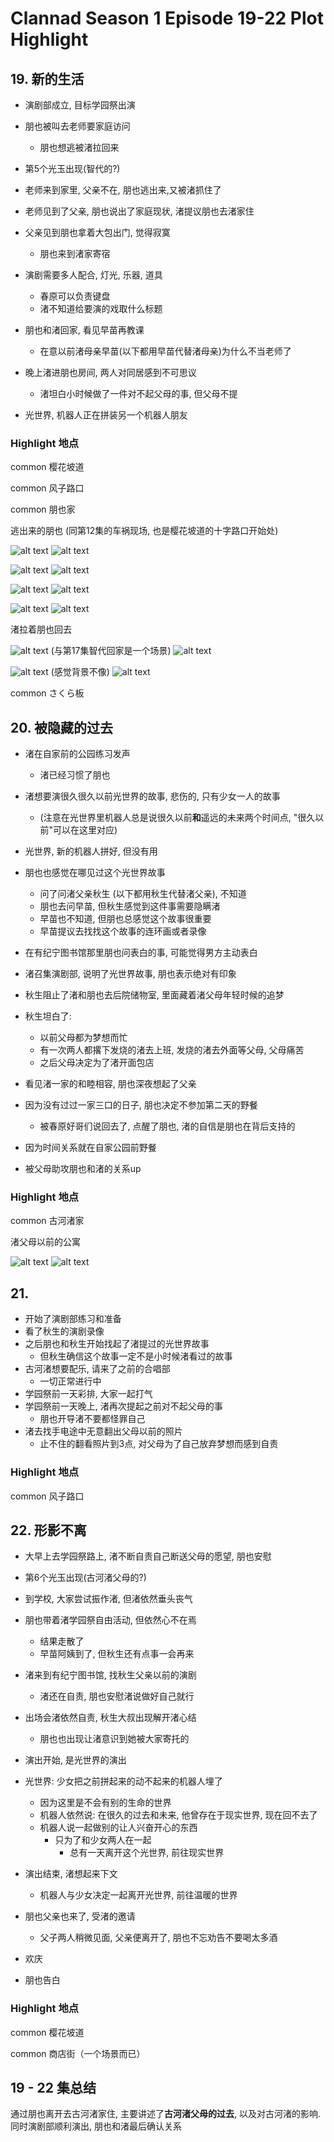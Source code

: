 # Clannad Season 1 Episode 19-22 Plot Highlight

## 19. 新的生活

- 演剧部成立, 目标学园祭出演

- 朋也被叫去老师要家庭访问
  - 朋也想逃被渚拉回来

- 第5个光玉出现(智代的?)

- 老师来到家里, 父亲不在, 朋也逃出来,又被渚抓住了
- 老师见到了父亲, 朋也说出了家庭现状, 渚提议朋也去渚家住
- 父亲见到朋也拿着大包出门, 觉得寂寞
  - 朋也来到渚家寄宿
- 演剧需要多人配合, 灯光, 乐器, 道具
  - 春原可以负责键盘
  - 渚不知道给要演的戏取什么标题
- 朋也和渚回家, 看见早苗再教课
  - 在意以前渚母亲早苗(以下都用早苗代替渚母亲)为什么不当老师了
- 晚上渚进朋也房间, 两人对同居感到不可思议
  - 渚坦白小时候做了一件对不起父母的事, 但父母不提

- 光世界, 机器人正在拼装另一个机器人朋友

### Highlight 地点

common 樱花坡道

common 风子路口

common 朋也家

逃出来的朋也 (同第12集的车祸现场, 也是樱花坡道的十字路口开始处)

![alt text](img/cla19-0052-s.jpg)
![alt text](img/cla19-0052.jpg)

![alt text](img/cla19-0053-s.jpg)
![alt text](img/cla19-0053.jpg)

![alt text](img/cla19-0054-s.jpg)
![alt text](img/cla19-0054.jpg)

![alt text](img/cla19-0056-s.jpg)
![alt text](img/cla19-0056.jpg)

渚拉着朋也回去

![alt text](img/cla19-0057-s.jpg) (与第17集智代回家是一个场景)
![alt text](img/cla19-0057.jpg)

![alt text](img/cla19-0058-s.jpg) (感觉背景不像)
![alt text](img/cla19-0058.jpg)

common さくら板

## 20. 被隐藏的过去

- 渚在自家前的公园练习发声
  - 渚已经习惯了朋也
- 渚想要演很久很久以前光世界的故事, 悲伤的, 只有少女一人的故事
  - (注意在光世界里机器人总是说很久以前**和**遥远的未来两个时间点, "很久以前"可以在这里对应)

- 光世界, 新的机器人拼好, 但没有用

- 朋也也感觉在哪见过这个光世界故事
  - 问了问渚父亲秋生 (以下都用秋生代替渚父亲), 不知道
  - 朋也去问早苗, 但秋生感觉到这件事需要隐瞒渚
  - 早苗也不知道, 但朋也总感觉这个故事很重要
  - 早苗提议去找找这个故事的连环画或者录像
- 在有纪宁图书馆那里朋也问表白的事, 可能觉得男方主动表白
- 渚召集演剧部, 说明了光世界故事, 朋也表示绝对有印象
- 秋生阻止了渚和朋也去后院储物室, 里面藏着渚父母年轻时候的追梦
- 秋生坦白了:
  - 以前父母都为梦想而忙
  - 有一次两人都撂下发烧的渚去上班, 发烧的渚去外面等父母, 父母痛苦
  - 之后父母决定为了渚开面包店
- 看见渚一家的和睦相容, 朋也深夜想起了父亲
- 因为没有过过一家三口的日子, 朋也决定不参加第二天的野餐
  - 被春原好哥们说回去了, 点醒了朋也, 渚的自信是朋也在背后支持的
- 因为时间关系就在自家公园前野餐
- 被父母助攻朋也和渚的关系up

### Highlight 地点

common 古河渚家

渚父母以前的公寓

![alt text](img/cla20-0078-s0.jpg)
![alt text](img/cla20-0078.jpg)

## 21. 

- 开始了演剧部练习和准备
- 看了秋生的演剧录像
- 之后朋也和秋生开始找起了渚提过的光世界故事
  - 但秋生确信这个故事一定不是小时候渚看过的故事
- 古河渚想要配乐, 请来了之前的合唱部
  - 一切正常进行中
- 学园祭前一天彩排, 大家一起打气
- 学园祭前一天晚上, 渚再次提起之前对不起父母的事
  - 朋也开导渚不要都怪罪自己
- 渚去找手电途中无意翻出父母以前的照片
  - 止不住的翻看照片到3点, 对父母为了自己放弃梦想而感到自责

### Highlight 地点

common 风子路口

## 22. 形影不离

- 大早上去学园祭路上, 渚不断自责自己断送父母的愿望, 朋也安慰

- 第6个光玉出现(古河渚父母的?)

- 到学校, 大家尝试振作渚, 但渚依然垂头丧气
- 朋也带着渚学园祭自由活动, 但依然心不在焉
  - 结果走散了
  - 早苗阿姨到了, 但秋生还有点事一会再来
- 渚来到有纪宁图书馆, 找秋生父亲以前的演剧
  - 渚还在自责, 朋也安慰渚说做好自己就行

- 出场会渚依然自责, 秋生大叔出现解开渚心结
  - 朋也也出现让渚意识到她被大家寄托的
- 演出开始, 是光世界的演出

- 光世界: 少女把之前拼起来的动不起来的机器人埋了
  - 因为这里是不会有别的生命的世界
  - 机器人依然说: 在很久的过去和未来, 他曾存在于现实世界, 现在回不去了
  - 机器人说一起做别的让人兴奋开心的东西
    - 只为了和少女两人在一起
      - 总有一天离开这个光世界, 前往现实世界

- 演出结束, 渚想起来下文
  - 机器人与少女决定一起离开光世界, 前往温暖的世界
- 朋也父亲也来了, 受渚的邀请
  - 父子两人稍微见面, 父亲便离开了, 朋也不忘劝告不要喝太多酒

- 欢庆

- 朋也告白

### Highlight 地点

common 樱花坡道

common 商店街（一个场景而已）

## 19 - 22 集总结

通过朋也离开去古河渚家住,
主要讲述了**古河渚父母的过去**, 以及对古河渚的影响.
同时演剧部顺利演出,
朋也和渚最后确认关系
